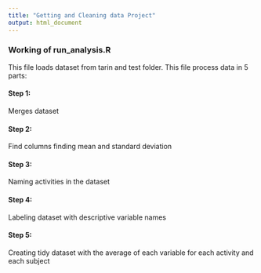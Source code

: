 ```yaml
---
title: "Getting and Cleaning data Project"
output: html_document
---
```


### Working of run_analysis.R

This file loads dataset from tarin and test folder.
This file process data in 5 parts:

#### Step 1:
Merges dataset

#### Step 2:
Find columns finding mean and standard deviation

#### Step 3:
Naming activities in the dataset

#### Step 4:
Labeling dataset with descriptive variable names

#### Step 5:
Creating tidy dataset with the average of each variable for each activity and each subject
